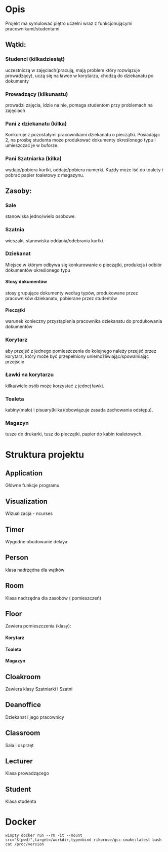 # Opis
Projekt ma symulować piętro uczelni wraz z funkcjonującymi pracownikami/studentami.

## Wątki:
### Studenci (kilkadziesiąt)
uczestniczą w zajęciach(pracują, mają problem który rozwiązuje prowadzący), uczą się na ławce w korytarzu, chodzą do dziekanatu po dokumenty 
### Prowadzący (kilkunastu)
prowadzi zajęcia, idzie na nie, pomaga studentom przy problemach na zajęciach 
### Pani z dziekanatu (kilka)
Konkuruje z pozostałymi pracownikami dziekanatu o pieczątki. Posiadając 2, na prośbę studenta może produkować dokumenty określonego typu i umieszczać je w buforze.
### Pani Szatniarka (kilka)
wydaje/pobiera kurtki, oddaje/pobiera numerki.
Każdy może iść do toalety i pobrać papier toaletowy z magazynu.

## Zasoby:
### Sale
stanowiska jedno/wielo osobowe.
### Szatnia
wieszaki, stanowiska oddania/odebrania kurtki.
### Dziekanat
Miejsce w którym odbywa się konkurowanie o pieczątki, produkcja i odbiór dokumentów określonego typu
#### Stosy dokumentów
stosy grupujące dokumenty według typów, produkowane przez pracowników dziekanatu, pobierane przez studentów
#### Pieczątki
warunek konieczny przystąpienia pracownika dziekanatu do produkowania dokumentów
### Korytarz
aby przejść z jednego pomieszczenia do kolejnego należy przejść przez korytarz, który może być przepełniony uniemożliwiając/spowalniając przejście
### Ławki na korytarzu
kilka/wiele osób może korzystać z jednej ławki.
### Toaleta
kabiny(mało) i pisuary(kilka)(obowiązuje zasada zachowania odstępu).
### Magazyn
tusze do drukarki, tusz do pieczątki, papier do kabin toaletowych.

# Struktura projektu
## Application
Główne funkcje programu
## Visualization
Wizualizacja - ncurses
## Timer
Wygodne obudowanie delaya
## Person
klasa nadrzędna dla wątków
## Room
Klasa nadrzędna dla zasobów ( pomieszczeń)
## Floor
Zawiera pomieszczenia (klasy):
#### Korytarz
#### Toaleta
#### Magazyn

## Cloakroom
Zawiera klasy Szatniarki i Szatni
## Deanoffice
Dziekanat i jego pracownicy
## Classroom
Sala i osprzęt
## Lecturer
Klasa prowadzącego
## Student
Klasa studenta

# Docker  
`winpty docker run --rm -it --mount src="$(pwd)",target=/workdir,type=bind rikorose/gcc-cmake:latest bash`  
`cat /proc/version`  
